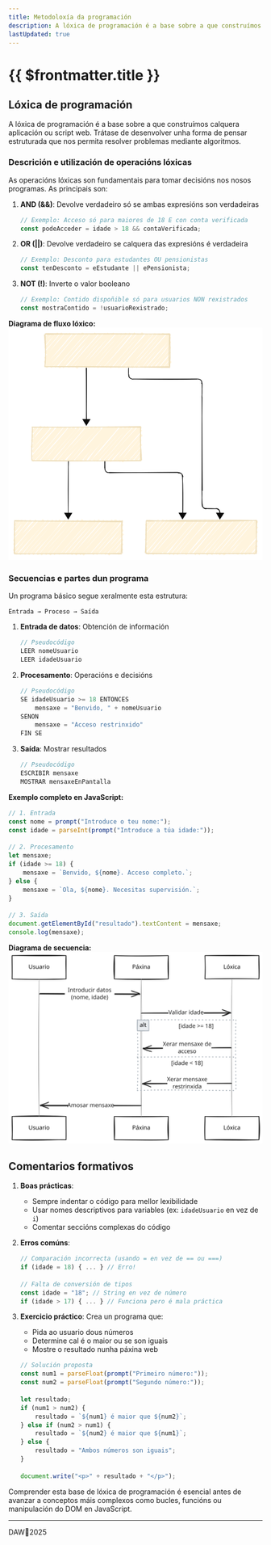```yaml
---
title: Metodoloxía da programación
description: A lóxica de programación é a base sobre a que construímos calquera aplicación ou script web. 
lastUpdated: true
---
```


# {{ $frontmatter.title }}


## Lóxica de programación

A lóxica de programación é a base sobre a que construímos calquera aplicación ou script web. Trátase de desenvolver unha forma de pensar estruturada que nos permita resolver problemas mediante algoritmos.

### Descrición e utilización de operacións lóxicas

As operacións lóxicas son fundamentais para tomar decisións nos nosos programas. As principais son:

1. **AND (&&)**: Devolve verdadeiro só se ambas expresións son verdadeiras
   ```javascript
   // Exemplo: Acceso só para maiores de 18 E con conta verificada
   const podeAcceder = idade > 18 && contaVerificada;
   ```

2. **OR (||)**: Devolve verdadeiro se calquera das expresións é verdadeira
   ```javascript
   // Exemplo: Desconto para estudantes OU pensionistas
   const tenDesconto = eEstudante || ePensionista;
   ```

3. **NOT (!)**: Inverte o valor booleano
   ```javascript
   // Exemplo: Contido dispoñible só para usuarios NON rexistrados
   const mostraContido = !usuarioRexistrado;
   ```

**Diagrama de fluxo lóxico:**
<img src="./assets/fluxo-loxico.svg" alt="Fluxo lóxico" style="width: 512px; margin: 0 auto;">

### Secuencias e partes dun programa

Un programa básico segue xeralmente esta estrutura:

```plaintext
Entrada → Proceso → Saída
```

1. **Entrada de datos**: Obtención de información
   ```javascript
   // Pseudocódigo
   LEER nomeUsuario
   LEER idadeUsuario
   ```

2. **Procesamento**: Operacións e decisións
   ```javascript
   // Pseudocódigo
   SE idadeUsuario >= 18 ENTONCES
       mensaxe = "Benvido, " + nomeUsuario
   SENON
       mensaxe = "Acceso restrinxido"
   FIN SE
   ```

3. **Saída**: Mostrar resultados
   ```javascript
   // Pseudocódigo
   ESCRIBIR mensaxe
   MOSTRAR mensaxeEnPantalla
   ```

**Exemplo completo en JavaScript:**
```javascript
// 1. Entrada
const nome = prompt("Introduce o teu nome:");
const idade = parseInt(prompt("Introduce a túa idade:"));

// 2. Procesamento
let mensaxe;
if (idade >= 18) {
    mensaxe = `Benvido, ${nome}. Acceso completo.`;
} else {
    mensaxe = `Ola, ${nome}. Necesitas supervisión.`;
}

// 3. Saída
document.getElementById("resultado").textContent = mensaxe;
console.log(mensaxe);
```

**Diagrama de secuencia:**
<img src="./assets/diagrama-secuencia.svg" alt="Diagrama de secuencia" style="width: 512px; margin: 0 auto;">

## Comentarios formativos

1. **Boas prácticas**:
   - Sempre indentar o código para mellor lexibilidade
   - Usar nomes descriptivos para variables (ex: `idadeUsuario` en vez de `i`)
   - Comentar seccións complexas do código

2. **Erros comúns**:
   ```javascript
   // Comparación incorrecta (usando = en vez de == ou ===)
   if (idade = 18) { ... } // Erro!
   
   // Falta de conversión de tipos
   const idade = "18"; // String en vez de número
   if (idade > 17) { ... } // Funciona pero é mala práctica
   ```

3. **Exercicio práctico**:
   Crea un programa que:
   - Pida ao usuario dous números
   - Determine cal é o maior ou se son iguais
   - Mostre o resultado nunha páxina web

   ```javascript
   // Solución proposta
   const num1 = parseFloat(prompt("Primeiro número:"));
   const num2 = parseFloat(prompt("Segundo número:"));
   
   let resultado;
   if (num1 > num2) {
       resultado = `${num1} é maior que ${num2}`;
   } else if (num2 > num1) {
       resultado = `${num2} é maior que ${num1}`;
   } else {
       resultado = "Ambos números son iguais";
   }
   
   document.write("<p>" + resultado + "</p>");
   ```

Comprender esta base de lóxica de programación é esencial antes de avanzar a conceptos máis complexos como bucles, funcións ou manipulación do DOM en JavaScript.


---

DAW🧊2025